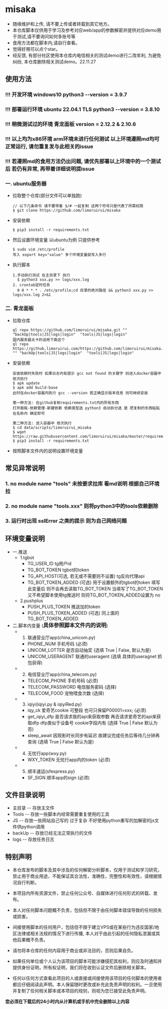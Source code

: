 # misaka
- 随缘维护和上传, 请不要上传或者转载到其它地方。
- 本仓库脚本仅供用于学习及参考对应web/app的参数解密并提供对应demo用于测试,请不要询问如何多账号等
- 食用方法都在脚本内,请自行查看。
- 觉得好用可以点个star。
- 经反馈, 有部分社区使用本仓库内电信相关的测试demo进行二改牟利, 为避免纠纷, 本仓库删除相关测试demo。22.11.27
## 使用方法
### !!! 开发环境 windows10 python3 --version = 3.9.7
### !!! 部署运行环境 ubuntu 22.04.1 TLS  python3 --version = 3.8.10
### !!! 稍微测试过的环境 青龙面板 version = 2.12.2 & 2.10.6
### !!! 以上均为x86环境 arm环境未进行任何测试 以上环境遵照md均可正常运行, 请勿重复发与此相关的issue
### !!! 若遵照md的食用方法仍出问题, 请优先部署以上环境中的一个测试后 若仍有异常, 再带着详细说明提issue
### 一. ubuntu服务器
- 拉取整个仓库(部分文件可以单独跑)
  ```
  // 以下几条命令 请不要带着 $/# 一起复制 这两个符号只是代表了所需权限
  $ git clone https://github.com/limoruirui/misaka
- 安装依赖
  ```
  $ pip3 install -r requirements.txt
- 然后设置环境变量 以ubuntu为例 只提供参考
  ```
  $ sudo vim /etc/profile
  写入 export key="value" 多个环境变量就写入多行
- 执行脚本
  ```
  1.手动执行测试 在主目录下 执行
    $ python3 xxx.py >> logs/xxx.log
  2. crontab定时任务
    0 0 * * * . /etc/profile;cd 目录的绝对路径 && python3 xxx.py >> logs/xxx.log 2>&1
### 二. 青龙面板
- 拉取仓库
  ```
  ql repo https://github.com/limoruirui/misaka.git "" "backUp|tools|JS|logs|login"  "tools|JS|logs|login"
  国内服务器太卡的话用下面这个
  ql repo https://github.limoruirui.com/https://github.com/limoruirui/misaka.git "" "backUp|tools|JS|logs|login"  "tools|JS|logs|login"
- 安装依赖
  ```
  安装依赖时失败时 如果日志内有提示 gcc not found 的关键字 则进入docker容器中 依次执行
  $ apk update
  $ apk add build-base 
  此时在docker容器内执行 gcc --version 若正确显示版本信息 则可继续安装
  
  第一种方法: 在github复制requirements.txt内的所有东西 
  打开面板-依赖管理-新建依赖 依赖类型选 python3 自动拆分选 是 把复制的东西粘贴在名称内 确定即可
  
  第二种方法: 进入容器中 依次执行
  $ cd data/scripts/limoruirui_misaka
  $ wget https://raw.githubusercontent.com/limoruirui/misaka/master/requirements.txt
  $ pip3 install -r requirements.txt
- 按照脚本文件内的说明设置环境变量
## 常见异常说明
### 1. no module name "tools" 未按要求拉库 看md说明 根据自己环境拉
### 2. no module name "tools.xxx" 则将python3中的tools依赖删除
### 3. 运行时出现 sslError 之类的提示 则为自己网络问题
## 环境变量说明 
- 一.推送
  - 1.tgbot 
    - TG_USER_ID  tg用户id
    - TG_BOT_TOKEN tgbot的token
    - TG_API_HOST(可选, 若无或不需要则不设置) tg反向代理api
    - TG_BOT_TOKEN_ADDED (可选) 用于设置额外的tgbot的token 填写此变量后 则不会再去读取TG_BOT_TOKEN 当填写了TG_BOT_TOKEN 又不希望脚本使用tg推送时 则将TG_BOT_TOKEN_ADDED设置为 no
  - 2.pushplus
    - PUSH_PLUS_TOKEN 推送加的token
    - PUSH_PLUS_TOKEN_ADDED (可选) 同上面的TG_BOT_TOKEN_ADDED
- 二.脚本内变量 (**<big>具体参照脚本文件内的说明</big>**)
  - 1. 联通营业厅app(china_unicom.py)
    - PHONE_NUM 手机号码 (必须)
    - UNICOM_LOTTER 是否自动抽奖 (选填 True | False, 默认为是)
    - UNICOM_USERAGENT 联通的useragent (选填 具体的useragnet 抓包获得)
  - 2. 电信营业厅app(china_telecom.py)
    - TELECOM_PHONE 手机号码 (必须)
    - TELECOM_PASSWORD 电信服务密码 (选择)
    - TELECOM_FOOD 宠物喂食次数 (选择)
  - 3. iqiyi(iqiyi.py & iqiyiRed.py)
    - iqy_ck 爱奇艺cookie 可整段 也可只保留P00001=xxx; (必须)
    - get_iqiyi_dfp 是否请求我的api来获取参数 再去请求爱奇艺的api来获取dfp dfp类似于设备号 cookie字段内有 (选择 True | False 默认为否)
    - sleep_await 因观影时长同步有延迟 故建议完成任务后等待几分钟再查询 (选填 True | False 默认为是)
  - 4. 无忧行app(wxy.py)
    - WXY_TOKEN 无忧行app内的token (必须)
  - 5. 顺丰速运(sfexpress.py)
    - SF_SIGN 顺丰app的sign (必须)
## 文件目录说明
- 主目录 -- 存放主文件
- Tools -- 存放一些脚本内经常需要重复使用的工具
- JS -- 存放一些网站自己写的 过于复杂 不好使用python重写的加解密的js文件供python调用
- backUp -- 存放已经无法正常执行的文件
- logs -- 存放任务日志
## 特别声明

- 本仓库发布的脚本及其中涉及的任何解密分析脚本，仅用于测试和学习研究，禁止用于商业用途，不能保证其合法性，准确性，完整性和有效性，请根据情况自行判断。

- 本项目内所有资源文件，禁止任何公众号、自媒体进行任何形式的转载、发布。

- 本人对任何脚本问题概不负责，包括但不限于由任何脚本错误导致的任何损失或损害。

- 间接使用脚本的任何用户，包括但不限于建立VPS或在某些行为违反国家/地区法律或相关法规的情况下进行传播, 本人对于由此引起的任何隐私泄漏或其他后果概不负责。

- 请勿将本仓库的任何内容用于商业或非法目的，否则后果自负。

- 如果任何单位或个人认为该项目的脚本可能涉嫌侵犯其权利，则应及时通知并提供身份证明，所有权证明，我们将在收到认证文件后删除相关脚本。

- 任何以任何方式查看此项目的人或直接或间接使用该项目的任何脚本的使用者都应仔细阅读此声明。本人保留随时更改或补充此免责声明的权利。一旦使用并复制了任何相关脚本或本项目的规则，则视为您已接受此免责声明。

**您必须在下载后的24小时内从计算机或手机中完全删除以上内容**
